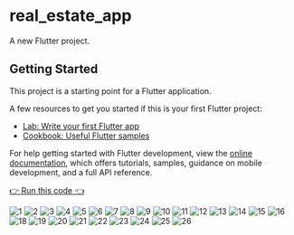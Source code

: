 # real_estate_app

A new Flutter project.

## Getting Started

This project is a starting point for a Flutter application.

A few resources to get you started if this is your first Flutter project:

- [Lab: Write your first Flutter app](https://docs.flutter.dev/get-started/codelab)
- [Cookbook: Useful Flutter samples](https://docs.flutter.dev/cookbook)

For help getting started with Flutter development, view the
[online documentation](https://docs.flutter.dev/), which offers tutorials,
samples, guidance on mobile development, and a full API reference.

[👉 Run this code 👈](https://t.me/redfinclone)

![1](https://user-images.githubusercontent.com/80568234/176111529-63df6fad-a6f0-437c-bb2c-ac7816f9655c.gif)
![2](https://user-images.githubusercontent.com/80568234/176111553-64997eb0-1cb7-435a-b5a5-0931cd6ab1bb.gif)
![3](https://user-images.githubusercontent.com/80568234/176111569-94394a25-9bf4-4e6b-8724-a41a1a91f1b0.gif)
![4](https://user-images.githubusercontent.com/80568234/176111583-52e62509-5448-467f-bb1d-ef8ea26e33cd.gif)
![5](https://user-images.githubusercontent.com/80568234/176111593-5f8a9b47-f966-4272-9d77-3bffad0aa4a2.gif)
![6](https://user-images.githubusercontent.com/80568234/176111609-4c0a485a-d203-4cbf-b1df-7f62bed51a1e.gif)
![7](https://user-images.githubusercontent.com/80568234/176111627-8cea9872-5a08-40a4-a7a8-737f7be94289.gif)
![8](https://user-images.githubusercontent.com/80568234/176111653-2821087c-f092-4c5f-9554-6f835f90a8be.gif)
![9](https://user-images.githubusercontent.com/80568234/176111679-cf467241-44be-4a16-b3ec-3f33e9f719d4.gif)
![10](https://user-images.githubusercontent.com/80568234/176111683-e3e6ed60-eb87-4925-8580-71f09b2cd475.gif)
![11](https://user-images.githubusercontent.com/80568234/176111699-b4296b4a-4e72-4be9-9883-20574f29838a.gif)
![12](https://user-images.githubusercontent.com/80568234/176112279-24481553-5daf-402a-8155-c29859eaf4ab.gif)
![13](https://user-images.githubusercontent.com/80568234/176112350-dd4742f0-9472-415a-964b-1b5a80acf5fb.gif)
![14](https://user-images.githubusercontent.com/80568234/176111739-1e5f1362-2726-4991-a678-97f765a01cc7.gif)
![15](https://user-images.githubusercontent.com/80568234/176111784-919aaf9e-e10d-4cbb-9d74-e9fc16867f63.gif)
![16](https://user-images.githubusercontent.com/80568234/176111809-f0fd2989-e6ef-4e34-bdcf-ca6fafef241a.gif)
![18](https://user-images.githubusercontent.com/80568234/176111829-0a5be478-f6c5-4c80-97d3-f9609863ff50.gif)
![19](https://user-images.githubusercontent.com/80568234/176111864-a9db4c43-47ae-479c-8160-41f9cc52dd9f.gif)
![20](https://user-images.githubusercontent.com/80568234/176111885-12c1c18a-749a-42c1-8418-0c79cd1d1962.gif)
![21](https://user-images.githubusercontent.com/80568234/176111900-46146670-2ea5-4b41-93bb-3afb8dafeaa6.gif)
![22](https://user-images.githubusercontent.com/80568234/176111915-fc569e76-3f2e-479a-9415-9eaa368775cc.gif)
![23](https://user-images.githubusercontent.com/80568234/176111933-d0f3d0d4-2eed-47a9-a671-f6ba736cb52a.gif)
![24](https://user-images.githubusercontent.com/80568234/176111951-0375c985-e610-4f98-97d0-f5c9d3f8107d.gif)
![25](https://user-images.githubusercontent.com/80568234/176111975-4d0f1bc1-63fe-4d7c-a544-d270d80009c8.gif)
![26](https://user-images.githubusercontent.com/80568234/176111993-66d2fcde-a4fe-453d-a784-330552a300ee.gif)

